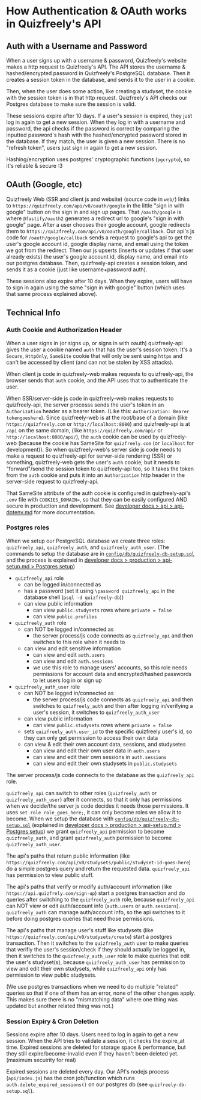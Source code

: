 # How Authentication & OAuth works in Quizfreely's API

## Auth with a Username and Password

When a user signs up with a username & password, Quizfreely's website makes a http request to Quizfreely's API. The API stores the username & hashed/encrypted password in Quizfreely's PostgreSQL database. Then it creates a session token in the database, and sends it to the user in a cookie.

Then, when the user does some action, like creating a studyset, the cookie with the session token is in that http request. Quizfreely's API checks our Postgres database to make sure the session is valid.

These sessions expire after 10 days. If a user's session is expired, they just log in again to get a new session. When they log in with a username and password, the api checks if the password is correct by comparing the inputted password's hash with the hashed/encrypted password stored in the database. If they match, the user is given a new session. There is no "refresh token", users just sign in again to get a new session.

Hashing/encryption uses postgres' cryptographic functions (`pgcrypto`), so it's reliable & secure :3

## OAuth (Google, etc)

Quizfreely Web (SSR and client js and website) (source code in `web/`) links to `https://quizfreely.com/api/v0/oauth/google` in the little "sign in with google" button on the sign in and sign up pages. That `/oauth/google` is where `@fastify/oauth2` generates a redirect url to google's "sign in with google" page. After a user chooses their google account, google redirects them to `https://quizfreely.com/api/v0/oauth/google/callback`. Our api's js code for `/oauth/google/callback` sends a request to google's api to get the user's google account id, google display name, and email using the token we got from the redirect. Then our js upserts (inserts or updates if that user already exists) the user's google account id, display name, and email into our postgres database. Then, quizfreely-api creates a session token, and sends it as a cookie (just like username+password auth).

These sessions also expire after 10 days. When they expire, users will have to sign in again using the same "sign in with google" button (which uses that same process explained above).

## Technical Info

### Auth Cookie and Authorization Header

When a user signs in (or signs up, or signs in with oauth) quizfreely-api gives the user a cookie named `auth` that has the user's session token. It's a `Secure`, `HttpOnly`, `SameSite` cookie that will only be sent using `https` and can't be accessed by client (and can not be stolen by XSS attacks).

When client js code in quizfreely-web makes requests to quizfreely-api, the browser sends that `auth` cookie, and the API uses that to authenticate the user.

When SSR/server-side js code in quizfreely-web makes requests to quizfreely-api, the server processs sends the user's token in an `Authorization` header as a bearer token. (Like this: `Authorization: Bearer tokengoeshere`). Since quizfreely-web is at the root/base of a domain (like `https://quizfreely.com` or `http://localhost:8080`) and quizfreely-api is at `/api` on the same domain, (like `https://quizfreely.com/api/` or `http://localhost:8080/api/`), the `auth` cookie can be used by quizfreely-web (because the cookie has SameSite for `quizfreely.com` (or `localhost` for development)). So when quizfreely-web's server side js code needs to make a request to quizfreely-api for server-side rendering (SSR) or something, quizfreely-web gets the user's `auth` cookie, but it needs to "forward"/send the session token to quizfreely-api too, so it takes the token from the `auth` cookie and puts it into an `Authorization` http header in the server-side request to quizfreely-api.

That SameSite attribute of the auth cookie is configured in quizfreely-api's `.env` file with `COOKIES_DOMAIN=`, so that they can be easily configured AND secure in production and development. See [developer docs > api > api-dotenv.md](./api-dotenv.md) for more documentation.

### Postgres roles

When we setup our PostgreSQL database we create three roles: `quizfreely_api`, `quizfreely_auth`, and `quizfreely_auth_user`. (The commands to setup the database are in [`config/db/quizfreely-db-setup.sql`](../../../config/db/quizfreely-db-setup.sql) and the process is explained in [developer docs > production > api-setup.md > Postgres setup](../production/api-setup.md#postgres-setup))

- `quizfreely_api` role
  - can be logged in/connected as
  - has a password (set it using `\password quizfreely_api` in the database shell (`psql -d quizfreely-db`))
  - can view public information
    - can view `public.studysets` rows where `private = false`
    - can view `public.profiles`
- `quizfreely_auth` role
  - can NOT be logged in/connected as
    - the server process/js code connects as `quizfreely_api` and then switches to this role when it needs to
  - can view and edit sensitive information
    - can view and edit `auth.users`
    - can view and edit `auth.sessions`
    - we use this role to manage users' accounts, so this role needs permissions for account data and encrypted/hashed passwords to let users log in or sign up
- `quizfreely_auth_user` role
  - can NOT be logged in/connected as
    - the server process/js code connects as `quizfreely_api` and then switches to `quizfreely_auth` and then after logging in/verifying a user's session, it switches to `quizfreely_auth_user`
  - can view public information
    - can view `public.studysets` rows where `private = false`
  - sets `quizfreely_auth.user_id` to the specific quizfreely user's id, so they can only get permission to access their own data
  - can view & edit their own account data, sessions, and studysetes
    - can view and edit their own user data in `auth.users`
    - can view and edit their own sessions in `auth.sessions`
    - can view and edit their own studysets in `public.studysets`

The server process/js code connects to the database as the `quizfreely_api` role.

`quizfreely_api` can switch to other roles (`quizfreely_auth` or `quizfreely_auth_user`) after it connects, so that it only has permissions when we decide/the server js code decides it needs those permissions. It uses `set role role_goes_here;`, it can only become roles we allow it to become. When we setup the database with [`config/db/quizfreely-db-setup.sql`](../../../config/db/quizfreely-db-setup.sql) (explained in [developer docs > production > api-setup.md > Postgres setup](../production/api-setup.md#postgres-setup)) we grant `quizfreely_api` permission to become `quizfreely_auth`, and grant `quizfreely_auth` permission to become `quizfreely_auth_user`.

The api's paths that return public information (like `https://quizfreely.com/api/v0/studysets/public/studyset-id-goes-here`) do a simple postgres query and return the requested data. `quizfreely_api` has permission to view public stuff.

The api's paths that verify or modify auth/account information (like `https://api.quizfrely.com/sign-up`) start a postgres transaction and do queries after switching to the `quizfreely_auth` role, because `quizfreely_api` can NOT view or edit auth/account info (`auth.users` or `auth.sessions`). `quizfreely_auth` can manage auth/account info, so the api switches to it before doing postgres queries that need those permissions.

The api's paths that manage user's stuff like studysets (like `https://quizfreely.com/api/v0/studysets/create`) start a postgres transaction. Then it switches to the `quizfreely_auth` user to make queries that verifiy the user's session/check if they should actually be logged in, then it switches to the `quizfreely_auth_user` role to make queries that edit the user's studyset(s), because `quizfreely_auth_user` has permission to view and edit their own studysets, while `quizfreely_api` only has permission to view public studysets.

(We use postgres transactions when we need to do multiple "related" queries so that if one of them has an error, none of the other changes apply. This makes sure there is no "mismatching data" where one thing was updated but another related thing was not.)

### Session Expiry & Cron Deletion

Sessions expire after 10 days. Users need to log in again to get a new session. When the API tries to validate a session, it checks the expire_at time. Expired sessions are deleted for storage space & performance, but they still expire/become-invalid even if they haven't been deleted yet. (maximum secuirity for real)

Expired sessions are deleted every day. Our API's nodejs process (`api/index.js`) has the cron job/function which runs `auth.delete_expired_sessions()` on our postgres db (see `quizfreely-db-setup.sql`).
